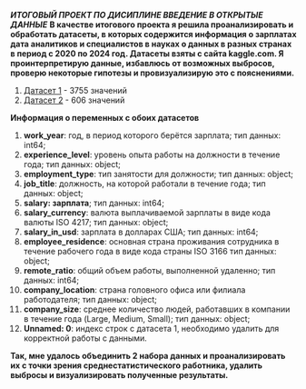 ***ИТОГОВЫЙ ПРОЕКТ ПО ДИСИПЛИНЕ ВВЕДЕНИЕ В ОТКРЫТЫЕ ДАННЫЕ***
**В качестве итогового проекта я решила проанализировать и обработать датасеты, в которых содержится информация о зарплатах дата аналитиков и специалистов в науках о данных в разных странах в период с 2020 по 2024 год. Датасеты взяты с сайта kaggle.com. Я проинтерпретирую данные, избавлюсь от возможных выбросов, проверю некоторые гипотезы и провизуализирую это с пояснениями.**

1. [Датасет 1](https://www.kaggle.com/datasets/arnabchaki/data-science-salaries-2023) - 3755 значений
2. [Датасет 2](https://www.kaggle.com/datasets/ruchi798/data-science-job-salaries) - 606 значений

**Информация о переменных с обоих датасетов**
1. **work_year**: год, в период которого берётся зарплата; тип данных: int64;
2. **experience_level**: уровень опыта работы на должности в течение года; тип данных: object;
3. **employment_type**: тип занятости для должности; тип данных: object;
4. **job_title**: должность, на которой работали в течение года; тип данных: object;
5. **salary: зарплата**; тип данных: int64;
6. **salary_currency**: валюта выплачиваемой зарплаты в виде кода валюты ISO 4217; тип данных: object;
7. **salary_in_usd**: зарплата в долларах США; тип данных: int64;
8. **employee_residence**: основная страна проживания сотрудника в течение рабочего года в виде кода страны ISO 3166 тип данных: object;
9. **remote_ratio**: общий объем работы, выполненной удаленно; тип данных: int64;
10. **company_location**: cтрана головного офиса или филиала работодателя; тип данных: object;
11. **company_size**: cреднее количество людей, работавших в компании в течение года (Large, Medium, Small); тип данных: object;
12. **Unnamed: 0**: индекс строк с датасета 1, необходимо удалить для корректной работы с данными.
    
**Так, мне удалось объединить 2 набора данных и проанализировать их с точки зрения среднестатистического работника, удалить выбросы и визуализировать полученные результаты.**
